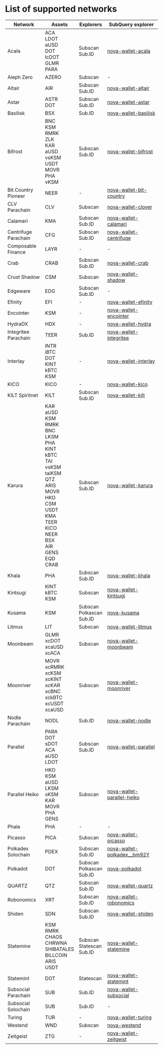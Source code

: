 
# List of supported networks
|       Network        |                                                                                                                             Assets                                                                                                                              |             Explorers              |                                                 SubQuery explorer                                                 |
| -------------------- | --------------------------------------------------------------------------------------------------------------------------------------------------------------------------------------------------------------------------------------------------------------- | ---------------------------------- | ----------------------------------------------------------------------------------------------------------------- |
| Acala                | ACA<br />LDOT<br />aUSD<br />DOT<br />lcDOT<br />GLMR<br />PARA                                                                                                                                                                                                 | Subscan<br />Sub.ID                | [nova-wallet-acala](https://explorer.subquery.network/subquery/nova-wallet/nova-wallet-acala)                     |
| Aleph Zero           | AZERO                                                                                                                                                                                                                                                           | Subscan                            |  -                                                                                                                |
| Altair               | AIR                                                                                                                                                                                                                                                             | Subscan<br />Sub.ID                | [nova-wallet-altair](https://explorer.subquery.network/subquery/nova-wallet/nova-wallet-altair)                   |
| Astar                | ASTR<br />DOT                                                                                                                                                                                                                                                   | Subscan<br />Sub.ID                | [nova-wallet-astar](https://explorer.subquery.network/subquery/nova-wallet/nova-wallet-astar)                     |
| Basilisk             | BSX                                                                                                                                                                                                                                                             | Sub.ID                             | [nova-wallet-basilisk](https://explorer.subquery.network/subquery/nova-wallet/nova-wallet-basilisk)               |
| Bifrost              | BNC<br />KSM<br />RMRK<br />ZLK<br />KAR<br />aUSD<br />vsKSM<br />USDT<br />MOVR<br />PHA<br />vKSM                                                                                                                                                            | Subscan<br />Sub.ID                | [nova-wallet-bifrost](https://explorer.subquery.network/subquery/nova-wallet/nova-wallet-bifrost)                 |
| Bit.Country Pioneer  | NEER                                                                                                                                                                                                                                                            |  -                                 | [nova-wallet-bit-country](https://explorer.subquery.network/subquery/nova-wallet/nova-wallet-bit-country)         |
| CLV Parachain        | CLV                                                                                                                                                                                                                                                             | Subscan                            | [nova-wallet-clover](https://explorer.subquery.network/subquery/nova-wallet/nova-wallet-clover)                   |
| Calamari             | KMA                                                                                                                                                                                                                                                             | Subscan<br />Sub.ID                | [nova-wallet-calamari](https://explorer.subquery.network/subquery/nova-wallet/nova-wallet-calamari)               |
| Centrifuge Parachain | CFG                                                                                                                                                                                                                                                             | Subscan<br />Sub.ID                | [nova-wallet-centrifuge](https://explorer.subquery.network/subquery/nova-wallet/nova-wallet-centrifuge)           |
| Composable Finance   | LAYR                                                                                                                                                                                                                                                            |  -                                 |  -                                                                                                                |
| Crab                 | CRAB                                                                                                                                                                                                                                                            | Subscan<br />Sub.ID                | [nova-wallet-crab](https://explorer.subquery.network/subquery/nova-wallet/nova-wallet-crab)                       |
| Crust Shadow         | CSM                                                                                                                                                                                                                                                             | Subscan                            | [nova-wallet-shadow](https://explorer.subquery.network/subquery/nova-wallet/nova-wallet-shadow)                   |
| Edgeware             | EDG                                                                                                                                                                                                                                                             | Subscan<br />Sub.ID                |  -                                                                                                                |
| Efinity              | EFI                                                                                                                                                                                                                                                             |  -                                 | [nova-wallet-efinity](https://explorer.subquery.network/subquery/nova-wallet/nova-wallet-efinity)                 |
| Encointer            | KSM                                                                                                                                                                                                                                                             |  -                                 | [nova-wallet-encointer](https://explorer.subquery.network/subquery/nova-wallet/nova-wallet-encointer)             |
| HydraDX              | HDX                                                                                                                                                                                                                                                             |  -                                 | [nova-wallet-hydra](https://explorer.subquery.network/subquery/nova-wallet/nova-wallet-hydra)                     |
| Integritee Parachain | TEER                                                                                                                                                                                                                                                            | Sub.ID                             | [nova-wallet-integritee](https://explorer.subquery.network/subquery/nova-wallet/nova-wallet-integritee)           |
| Interlay             | INTR<br />iBTC<br />DOT<br />KINT<br />kBTC<br />KSM                                                                                                                                                                                                            |  -                                 | [nova-wallet-interlay](https://explorer.subquery.network/subquery/nova-wallet/nova-wallet-interlay)               |
| KICO                 | KICO                                                                                                                                                                                                                                                            |  -                                 | [nova-wallet-kico](https://explorer.subquery.network/subquery/nova-wallet/nova-wallet-kico)                       |
| KILT Spiritnet       | KILT                                                                                                                                                                                                                                                            | Subscan<br />Sub.ID                | [nova-wallet-kilt](https://explorer.subquery.network/subquery/nova-wallet/nova-wallet-kilt)                       |
| Karura               | KAR<br />aUSD<br />KSM<br />RMRK<br />BNC<br />LKSM<br />PHA<br />KINT<br />kBTC<br />TAI<br />vsKSM<br />taiKSM<br />QTZ<br />ARIS<br />MOVR<br />HKO<br />CSM<br />USDT<br />KMA<br />TEER<br />KICO<br />NEER<br />BSX<br />AIR<br />GENS<br />EQD<br />CRAB | Subscan<br />Sub.ID                | [nova-wallet-karura](https://explorer.subquery.network/subquery/nova-wallet/nova-wallet-karura)                   |
| Khala                | PHA                                                                                                                                                                                                                                                             | Subscan<br />Sub.ID                | [nova-wallet-khala](https://explorer.subquery.network/subquery/nova-wallet/nova-wallet-khala)                     |
| Kintsugi             | KINT<br />kBTC<br />KSM                                                                                                                                                                                                                                         | Subscan                            | [nova-wallet-kintsugi](https://explorer.subquery.network/subquery/nova-wallet/nova-wallet-kintsugi)               |
| Kusama               | KSM                                                                                                                                                                                                                                                             | Subscan<br />Polkascan<br />Sub.ID | [nova-kusama](https://explorer.subquery.network/subquery/nova-wallet/nova-kusama)                                 |
| Litmus               | LIT                                                                                                                                                                                                                                                             | Subscan                            | [nova-wallet-litmus](https://explorer.subquery.network/subquery/nova-wallet/nova-wallet-litmus)                   |
| Moonbeam             | GLMR<br />xcDOT<br />xcaUSD<br />xcACA                                                                                                                                                                                                                          | Subscan                            | [nova-wallet-moonbeam](https://explorer.subquery.network/subquery/nova-wallet/nova-wallet-moonbeam)               |
| Moonriver            | MOVR<br />xcRMRK<br />xcKSM<br />xcKINT<br />xcKAR<br />xcBNC<br />xckBTC<br />xcUSDT<br />xcaUSD                                                                                                                                                               | Subscan                            | [nova-wallet-moonriver](https://explorer.subquery.network/subquery/nova-wallet/nova-wallet-moonriver)             |
| Nodle Parachain      | NODL                                                                                                                                                                                                                                                            | Sub.ID                             | [nova-wallet-nodle](https://explorer.subquery.network/subquery/nova-wallet/nova-wallet-nodle)                     |
| Parallel             | PARA<br />DOT<br />sDOT<br />ACA<br />aUSD<br />LDOT                                                                                                                                                                                                            | Subscan<br />Sub.ID                | [nova-wallet-parallel](https://explorer.subquery.network/subquery/nova-wallet/nova-wallet-parallel)               |
| Parallel Heiko       | HKO<br />KSM<br />aUSD<br />LKSM<br />sKSM<br />KAR<br />MOVR<br />PHA<br />GENS                                                                                                                                                                                | Subscan                            | [nova-wallet-parallel-heiko](https://explorer.subquery.network/subquery/nova-wallet/nova-wallet-parallel-heiko)   |
| Phala                | PHA                                                                                                                                                                                                                                                             |  -                                 |  -                                                                                                                |
| Picasso              | PICA                                                                                                                                                                                                                                                            | Subscan                            | [nova-wallet-picasso](https://explorer.subquery.network/subquery/nova-wallet/nova-wallet-picasso)                 |
| Polkadex Solochain   | PDEX                                                                                                                                                                                                                                                            | Subscan<br />Sub.ID                | [nova-wallet-polkadex__bm92Y](https://explorer.subquery.network/subquery/nova-wallet/nova-wallet-polkadex__bm92Y) |
| Polkadot             | DOT                                                                                                                                                                                                                                                             | Subscan<br />Polkascan<br />Sub.ID | [nova-polkadot](https://explorer.subquery.network/subquery/nova-wallet/nova-polkadot)                             |
| QUARTZ               | QTZ                                                                                                                                                                                                                                                             | Subscan<br />Sub.ID                | [nova-wallet-quartz](https://explorer.subquery.network/subquery/nova-wallet/nova-wallet-quartz)                   |
| Robonomics           | XRT                                                                                                                                                                                                                                                             | Subscan<br />Sub.ID                | [nova-wallet-robonomics](https://explorer.subquery.network/subquery/nova-wallet/nova-wallet-robonomics)           |
| Shiden               | SDN                                                                                                                                                                                                                                                             | Subscan<br />Sub.ID                | [nova-wallet-shiden](https://explorer.subquery.network/subquery/nova-wallet/nova-wallet-shiden)                   |
| Statemine            | KSM<br />RMRK<br />CHAOS<br />CHRWNA<br />SHIBATALES<br />BILLCOIN<br />ARIS<br />USDT                                                                                                                                                                          | Subscan<br />Statescan<br />Sub.ID | [nova-wallet-statemine](https://explorer.subquery.network/subquery/nova-wallet/nova-wallet-statemine)             |
| Statemint            | DOT                                                                                                                                                                                                                                                             | Statescan                          | [nova-wallet-statemint](https://explorer.subquery.network/subquery/nova-wallet/nova-wallet-statemint)             |
| Subsocial Parachain  | SUB                                                                                                                                                                                                                                                             | Sub.ID                             | [nova-wallet-subsocial](https://explorer.subquery.network/subquery/nova-wallet/nova-wallet-subsocial)             |
| Subsocial Solochain  | SUB                                                                                                                                                                                                                                                             | Sub.ID                             |  -                                                                                                                |
| Turing               | TUR                                                                                                                                                                                                                                                             |  -                                 | [nova-wallet-turing](https://explorer.subquery.network/subquery/nova-wallet/nova-wallet-turing)                   |
| Westend              | WND                                                                                                                                                                                                                                                             | Subscan                            | [nova-westend](https://explorer.subquery.network/subquery/nova-wallet/nova-westend)                               |
| Zeitgeist            | ZTG                                                                                                                                                                                                                                                             |  -                                 | [nova-wallet-zeitgeist](https://explorer.subquery.network/subquery/nova-wallet/nova-wallet-zeitgeist)             |
